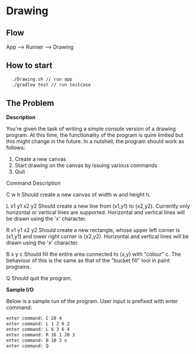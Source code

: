 Drawing
=======

## Flow
App --> Runner --> Drawing
 
## How to start
```bash
  ./Drawing.sh // run app
  ./gradlew test // run testcase
```

## The Problem

__Description__

You're given the task of writing a simple console version of a drawing program. 
At this time, the functionality of the program is quire limited but this might change in the future. 
In a nutshell, the program should work as follows:
 1. Create a new canvas
 2. Start drawing on the canvas by issuing various commands
 3. Quit


Command 		Description

C w h           Should create a new canvas of width w and height h.

L x1 y1 x2 y2   Should create a new line from (x1,y1) to (x2,y2). Currently only
                horizontal or vertical lines are supported. Horizontal and vertical lines
                will be drawn using the 'x' character.
                
R x1 y1 x2 y2   Should create a new rectangle, whose upper left corner is (x1,y1) and
                lower right corner is (x2,y2). Horizontal and vertical lines will be drawn
                using the 'x' character.
                
B x y c         Should fill the entire area connected to (x,y) with "colour" c. The
                behaviour of this is the same as that of the "bucket fill" tool in paint
                programs.
                
Q               Should quit the program.

__Sample I/O__

Below is a sample run of the program. User input is prefixed with enter command:

```bash
enter command: C 20 4
enter command: L 1 2 6 2
enter command: L 6 3 6 4
enter command: R 16 1 20 3
enter command: B 10 3 o
enter command: Q
```
